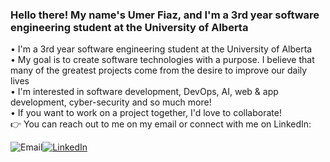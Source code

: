 ### Hello there! My name's Umer Fiaz, and I'm a 3rd year software engineering student at the University of Alberta

• I'm a 3rd year software engineering student at the University of Alberta   
• My goal is to create software technologies with a purpose. I believe that many of the greatest projects come from the desire to improve our daily lives     
• I'm interested in software development, DevOps, AI, web & app development, cyber-security and so much more!    
• If you want to work on a project together, I'd love to collaborate!    
:point_right: You can reach out to me on my email or connect with me on LinkedIn: 

<img src="https://img.shields.io/badge/Gmail-D14836?style=for-the-badge&logo=gmail&logoColor=white" alt="Email"></a><a href="https://www.linkedin.com/in/umer-fiaz/"><img src="https://img.shields.io/badge/LinkedIn-0077B5?style=for-the-badge&logo=linkedin&logoColor=white" alt="LinkedIn"></a><a href="mailto:umerfiaz251@gmail.com">
